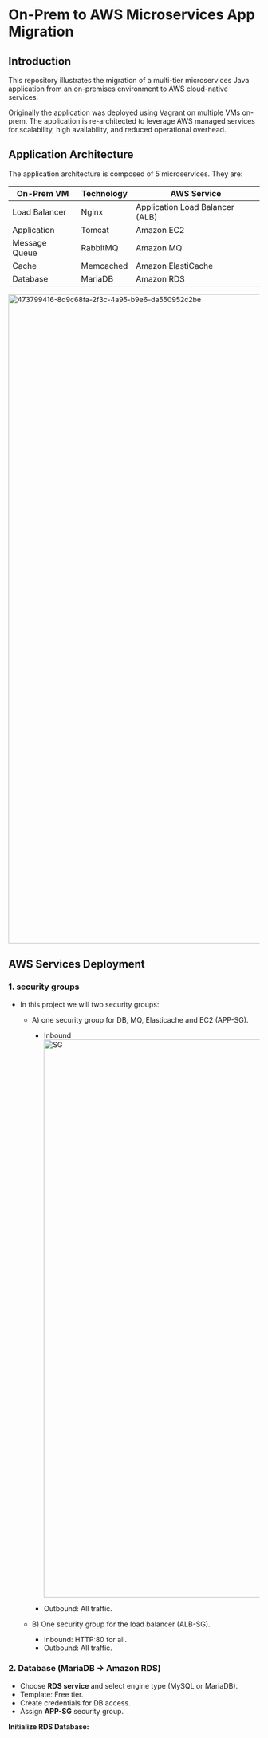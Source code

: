 # On-Prem to AWS Microservices App Migration

## Introduction
This repository illustrates the migration of a multi-tier microservices Java application from an on-premises environment to AWS cloud-native services.

Originally the application was deployed using Vagrant on multiple VMs on-prem. The application is re-architected to leverage AWS managed services for scalability, high availability, and reduced operational overhead.

## Application Architecture

The application architecture is composed of 5 microservices. They are:

| On-Prem VM      | Technology              | AWS Service    |
|-----------------|-------------------------|------------------------------|
| Load Balancer   | Nginx                   | Application Load Balancer (ALB) |
| Application     | Tomcat                  | Amazon EC2          |
| Message Queue   | RabbitMQ                | Amazon MQ |
| Cache           | Memcached               | Amazon ElastiCache |
| Database        | MariaDB                 | Amazon RDS  |

<img width="2048" height="1302" alt="473799416-8d9c68fa-2f3c-4a95-b9e6-da550952c2be" src="https://github.com/user-attachments/assets/61edd283-f961-490c-a88a-b6cead84de52" />


## AWS Services Deployment

### 1. security groups
- In this project we will two security groups:
   - A) one security group for DB, MQ, Elasticache and EC2 (APP-SG).
      - Inbound
        <img width="3261" height="1119" alt="SG" src="https://github.com/user-attachments/assets/0403c79c-b273-4ef5-bc56-a825a369a514" />
      
      - Outbound: All traffic.

   - B) One security group for the load balancer (ALB-SG).
      - Inbound: HTTP:80 for all.
      - Outbound: All traffic.


### 2. Database (MariaDB → Amazon RDS)
- Choose **RDS service** and select engine type (MySQL or MariaDB).  
- Template: Free tier.  
- Create credentials for DB access.  
- Assign **APP-SG** security group.  

**Initialize RDS Database:**  

